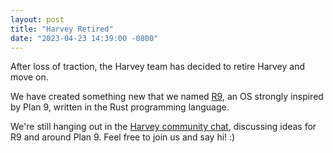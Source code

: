```yaml
---
layout: post
title: "Harvey Retired"
date: "2023-04-23 14:39:00 -0800"
---
```


After loss of traction, the Harvey team has decided to retire Harvey and move on.

We have created something new that we named [R9](https://github.com/r9os/r9), an OS strongly inspired by Plan 9, written in the Rust programming language.

We're still hanging out in the [Harvey community chat](/community), discussing ideas for R9 and around Plan 9. Feel free to join us and say hi! :)
